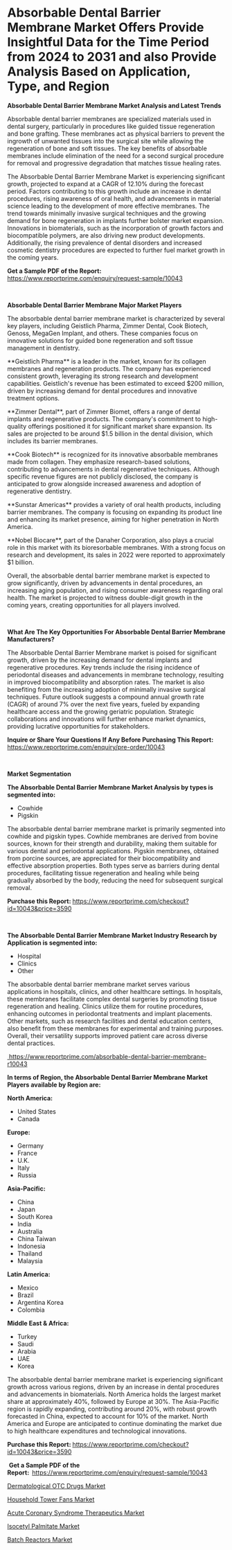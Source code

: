 <p><h1>Absorbable Dental Barrier Membrane Market Offers Provide Insightful Data for the Time Period from 2024 to 2031 and also Provide Analysis Based on Application, Type, and Region</h1></p><p><strong>Absorbable Dental Barrier Membrane Market Analysis and Latest Trends</strong></p>
<p><p>Absorbable dental barrier membranes are specialized materials used in dental surgery, particularly in procedures like guided tissue regeneration and bone grafting. These membranes act as physical barriers to prevent the ingrowth of unwanted tissues into the surgical site while allowing the regeneration of bone and soft tissues. The key benefits of absorbable membranes include elimination of the need for a second surgical procedure for removal and progressive degradation that matches tissue healing rates.</p><p>The Absorbable Dental Barrier Membrane Market is experiencing significant growth, projected to expand at a CAGR of 12.10% during the forecast period. Factors contributing to this growth include an increase in dental procedures, rising awareness of oral health, and advancements in material science leading to the development of more effective membranes. The trend towards minimally invasive surgical techniques and the growing demand for bone regeneration in implants further bolster market expansion. Innovations in biomaterials, such as the incorporation of growth factors and biocompatible polymers, are also driving new product developments. Additionally, the rising prevalence of dental disorders and increased cosmetic dentistry procedures are expected to further fuel market growth in the coming years.</p></p>
<p><strong>Get a Sample PDF of the Report:&nbsp;</strong> <a href="https://www.reportprime.com/enquiry/request-sample/10043?utm_campaign=1143&utm_medium=2&utm_source=Github&utm_content=ia&utm_term=28112024&utm_id=absorbable-dental-barrier-membrane">https://www.reportprime.com/enquiry/request-sample/10043</a></p>
<p>&nbsp;</p>
<p><strong>Absorbable Dental Barrier Membrane Major Market Players</strong></p>
<p><p>The absorbable dental barrier membrane market is characterized by several key players, including Geistlich Pharma, Zimmer Dental, Cook Biotech, Genoss, MegaGen Implant, and others. These companies focus on innovative solutions for guided bone regeneration and soft tissue management in dentistry.</p><p>**Geistlich Pharma** is a leader in the market, known for its collagen membranes and regeneration products. The company has experienced consistent growth, leveraging its strong research and development capabilities. Geistlich's revenue has been estimated to exceed $200 million, driven by increasing demand for dental procedures and innovative treatment options.</p><p>**Zimmer Dental**, part of Zimmer Biomet, offers a range of dental implants and regenerative products. The company's commitment to high-quality offerings positioned it for significant market share expansion. Its sales are projected to be around $1.5 billion in the dental division, which includes its barrier membranes.</p><p>**Cook Biotech** is recognized for its innovative absorbable membranes made from collagen. They emphasize research-based solutions, contributing to advancements in dental regenerative techniques. Although specific revenue figures are not publicly disclosed, the company is anticipated to grow alongside increased awareness and adoption of regenerative dentistry.</p><p>**Sunstar Americas** provides a variety of oral health products, including barrier membranes. The company is focusing on expanding its product line and enhancing its market presence, aiming for higher penetration in North America.</p><p>**Nobel Biocare**, part of the Danaher Corporation, also plays a crucial role in this market with its bioresorbable membranes. With a strong focus on research and development, its sales in 2022 were reported to approximately $1 billion.</p><p>Overall, the absorbable dental barrier membrane market is expected to grow significantly, driven by advancements in dental procedures, an increasing aging population, and rising consumer awareness regarding oral health. The market is projected to witness double-digit growth in the coming years, creating opportunities for all players involved.</p></p>
<p>&nbsp;</p>
<p><strong>What Are The Key Opportunities For Absorbable Dental Barrier Membrane Manufacturers?</strong></p>
<p><p>The Absorbable Dental Barrier Membrane market is poised for significant growth, driven by the increasing demand for dental implants and regenerative procedures. Key trends include the rising incidence of periodontal diseases and advancements in membrane technology, resulting in improved biocompatibility and absorption rates. The market is also benefiting from the increasing adoption of minimally invasive surgical techniques. Future outlook suggests a compound annual growth rate (CAGR) of around 7% over the next five years, fueled by expanding healthcare access and the growing geriatric population. Strategic collaborations and innovations will further enhance market dynamics, providing lucrative opportunities for stakeholders.</p></p>
<p><strong>Inquire or Share Your Questions If Any Before Purchasing This Report:</strong> <a href="https://www.reportprime.com/enquiry/pre-order/10043?utm_campaign=1143&utm_medium=2&utm_source=Github&utm_content=ia&utm_term=28112024&utm_id=absorbable-dental-barrier-membrane">https://www.reportprime.com/enquiry/pre-order/10043</a></p>
<p>&nbsp;</p>
<p><strong>Market Segmentation</strong></p>
<p><strong>The Absorbable Dental Barrier Membrane Market Analysis by types is segmented into:</strong></p>
<p><ul><li>Cowhide</li><li>Pigskin</li></ul></p>
<p><p>The absorbable dental barrier membrane market is primarily segmented into cowhide and pigskin types. Cowhide membranes are derived from bovine sources, known for their strength and durability, making them suitable for various dental and periodontal applications. Pigskin membranes, obtained from porcine sources, are appreciated for their biocompatibility and effective absorption properties. Both types serve as barriers during dental procedures, facilitating tissue regeneration and healing while being gradually absorbed by the body, reducing the need for subsequent surgical removal.</p></p>
<p><strong>Purchase this Report:&nbsp;</strong><a href="https://www.reportprime.com/checkout?id=10043&price=3590&utm_campaign=1143&utm_medium=2&utm_source=Github&utm_content=ia&utm_term=28112024&utm_id=absorbable-dental-barrier-membrane">https://www.reportprime.com/checkout?id=10043&price=3590</a></p>
<p>&nbsp;</p>
<p><strong>The Absorbable Dental Barrier Membrane Market Industry Research by Application is segmented into:</strong></p>
<p><ul><li>Hospital</li><li>Clinics</li><li>Other</li></ul></p>
<p><p>The absorbable dental barrier membrane market serves various applications in hospitals, clinics, and other healthcare settings. In hospitals, these membranes facilitate complex dental surgeries by promoting tissue regeneration and healing. Clinics utilize them for routine procedures, enhancing outcomes in periodontal treatments and implant placements. Other markets, such as research facilities and dental education centers, also benefit from these membranes for experimental and training purposes. Overall, their versatility supports improved patient care across diverse dental practices.</p></p>
<p><a href="https://www.reportprime.com/absorbable-dental-barrier-membrane-r10043?utm_campaign=1143&utm_medium=2&utm_source=Github&utm_content=ia&utm_term=28112024&utm_id=absorbable-dental-barrier-membrane">&nbsp;https://www.reportprime.com/absorbable-dental-barrier-membrane-r10043</a></p>
<p><strong>In terms of Region, the Absorbable Dental Barrier Membrane Market Players available by Region are:</strong></p>
<p>
    <p> <strong> North America: </strong>
        <ul>
            <li>United States</li>
            <li>Canada</li>
        </ul>
        </p> 
    <p> <strong> Europe: </strong>
        <ul>
            <li>Germany</li>
            <li>France</li>
            <li>U.K.</li>
            <li>Italy</li>
            <li>Russia</li>
        </ul>
        </p> 
    <p> <strong> Asia-Pacific: </strong>
        <ul>
            <li>China</li>
            <li>Japan</li>
            <li>South Korea</li>
            <li>India</li>
            <li>Australia</li>
            <li>China Taiwan</li>
            <li>Indonesia</li>
            <li>Thailand</li>
            <li>Malaysia</li>
        </ul>
        </p> 
    <p> <strong> Latin America: </strong>
        <ul>
            <li>Mexico</li>
            <li>Brazil</li>
            <li>Argentina Korea</li>
            <li>Colombia</li>
        </ul>
        </p> 
    <p> <strong> Middle East & Africa: </strong>
        <ul>
            <li>Turkey</li>
            <li>Saudi</li>
            <li>Arabia</li>
            <li>UAE</li>
            <li>Korea</li>
        </ul>
    </p>
    </p>
<p><p>The absorbable dental barrier membrane market is experiencing significant growth across various regions, driven by an increase in dental procedures and advancements in biomaterials. North America holds the largest market share at approximately 40%, followed by Europe at 30%. The Asia-Pacific region is rapidly expanding, contributing around 20%, with robust growth forecasted in China, expected to account for 10% of the market. North America and Europe are anticipated to continue dominating the market due to high healthcare expenditures and technological innovations.</p></p>
<p><strong>Purchase this Report: </strong><a href="https://www.reportprime.com/checkout?id=10043&price=3590&utm_campaign=1143&utm_medium=2&utm_source=Github&utm_content=ia&utm_term=28112024&utm_id=absorbable-dental-barrier-membrane">https://www.reportprime.com/checkout?id=10043&price=3590</a></p>
<p>&nbsp;<strong>Get a Sample PDF of the Report:&nbsp;&nbsp;</strong><a href="https://www.reportprime.com/enquiry/request-sample/10043?utm_campaign=1143&utm_medium=2&utm_source=Github&utm_content=ia&utm_term=28112024&utm_id=absorbable-dental-barrier-membrane">https://www.reportprime.com/enquiry/request-sample/10043</a></p>
<p><strong></strong></p>
<p><p><a href="https://issuu.com/reportprime-2/docs/dermatological-otc-drugs-market-siz_d50dacf7d35586?utm_campaign=1143&utm_medium=2&utm_source=Github&utm_content=ia&utm_term=28112024&utm_id=absorbable-dental-barrier-membrane">Dermatological OTC Drugs Market</a></p><p><a href="https://www.linkedin.com/pulse/household-tower-fans-market-evolution-key-trends-regional-jchyc?utm_campaign=1143&utm_medium=2&utm_source=Github&utm_content=ia&utm_term=28112024&utm_id=absorbable-dental-barrier-membrane">Household Tower Fans Market</a></p><p><a href="https://issuu.com/reportprime-2/docs/acute-coronary-syndrome-therapeutic_8c7ec3d03b7904?utm_campaign=1143&utm_medium=2&utm_source=Github&utm_content=ia&utm_term=28112024&utm_id=absorbable-dental-barrier-membrane">Acute Coronary Syndrome Therapeutics Market</a></p><p><a href="https://www.linkedin.com/pulse/isocetyl-palmitate-market-overview-global-trends-future-prospects-2wojf?utm_campaign=1143&utm_medium=2&utm_source=Github&utm_content=ia&utm_term=28112024&utm_id=absorbable-dental-barrier-membrane">Isocetyl Palmitate Market</a></p><p><a href="https://www.linkedin.com/pulse/strategic-forecast-batch-reactors-market-growth-trends-v0wjf?utm_campaign=1143&utm_medium=2&utm_source=Github&utm_content=ia&utm_term=28112024&utm_id=absorbable-dental-barrier-membrane">Batch Reactors Market</a></p></p>